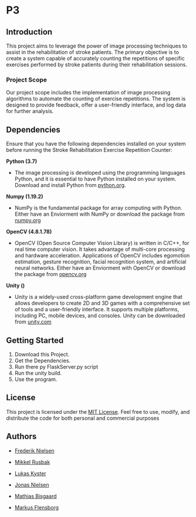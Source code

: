 # P3

## Introduction

This project aims to leverage the power of image processing techniques to assist in the rehabilitation of stroke patients. The primary objective is to create a system capable of accurately counting the repetitions of specific exercises performed by stroke patients during their rehabilitation sessions.

### Project Scope

Our project scope includes the implementation of image processing algorithms to automate the counting of exercise repetitions. The system is designed to provide feedback, offer a user-friendly interface, and log data for further analysis.
## Dependencies

Ensure that you have the following dependencies installed on your system before running the Stroke Rehabilitation Exercise Repetition Counter:

 **Python (3.7)**
   - The image processing is developed using the programming languages Python, and it is essential to have Python installed on your system. Download and install Python from [python.org](https://www.python.org/).

 **Numpy (1.19.2)**
  - NumPy is the fundamental package for array computing with Python. Either have an Enviorment with NumPy or download the package from [numpy.org](https://www.numpy.org)

  **OpenCV (4.8.1.78)**
   - OpenCV (Open Source Computer Vision Library) is written in C/C++, for real time computer vision. It takes advantage of multi-core processing and hardware acceleration. Applications of OpenCV includes egomotion estimation, gesture recognition, facial recognition system, and artificial neural networks. Either have an Enviorment with OpenCV or download the package from [opencv.org](https://opencv.org/get-started/)

   **Unity ()**
- Unity is a widely-used cross-platform game development engine that allows developers to create 2D and 3D games with a comprehensive set of tools and a user-friendly interface. It supports multiple platforms, including PC, mobile devices, and consoles. Unity can be downloaded from [unity.com](https://unity.com/download)

    
## Getting Started
1. Download this Project.
2. Get the Dependencies.
3. Run there py FlaskServer.py script
4. Run the unity build.
5. Use the program.
## License
This project is licensed under the [MIT License](https://github.com/frederik7741/P3/blob/main/LICENSE). Feel free to use, modify, and distribute the code for both personal and commercial purposes
## 
## Authors

- [Frederik Nielsen](https://github.com/frederik7741)

- [Mikkel Rusbak](https://github.com/Rusbak)

- [Lukas Kyster](https://github.com/LukasKyster1508)

- [Jonas Nielsen](https://github.com/CakeDuty)      

- [Mathias Bisgaard](https://github.com/Saihtam321)        

- [Markus Flensborg](https://github.com/Dandyl1on)   
